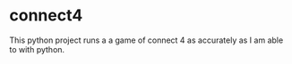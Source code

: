 # connect4
This python project runs a a game of connect 4 as accurately as I am able to with python.
